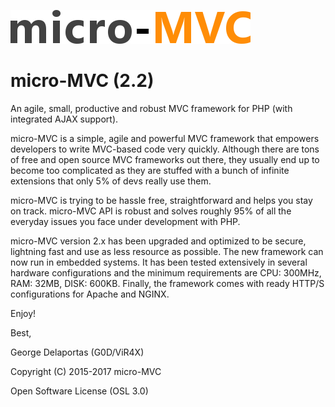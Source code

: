 ![alt tag](https://github.com/g0d/micro-MVC/blob/master/site/pix/micro_mvc.png)

# micro-MVC (2.2)
An agile, small, productive and robust MVC framework for PHP (with integrated AJAX support).

micro-MVC is a simple, agile and powerful MVC framework that empowers developers to write 
MVC-based code very quickly. Although there are tons of free and open source MVC frameworks out there, they 
usually end up to become too complicated as they are stuffed with a bunch of infinite extensions that only 
5% of devs really use them.

micro-MVC is trying to be hassle free, straightforward and helps you stay on track. micro-MVC API is robust 
and solves roughly 95% of all the everyday issues you face under development with PHP.

micro-MVC version 2.x has been upgraded and optimized to be secure, lightning fast and use as less resource as possible.
The new framework can now run in embedded systems. It has been tested extensively in several hardware configurations 
and the minimum requirements are CPU: 300MHz, RAM: 32MB, DISK: 600KB. Finally, the framework comes with ready 
HTTP/S configurations for Apache and NGINX.

Enjoy!

Best,

George Delaportas (G0D/ViR4X)

Copyright (C) 2015-2017 micro-MVC

Open Software License (OSL 3.0)

